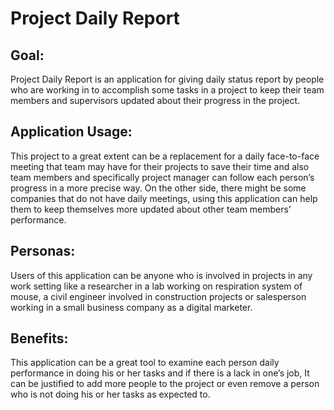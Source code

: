 # Project Daily Report

## Goal:
Project Daily Report is an application for giving daily status report by people who are working in to accomplish some tasks in a project to keep their team members and supervisors updated about their progress in the project. 

## Application Usage:
This project to a great extent can be a replacement for a daily face-to-face meeting that team may have for their projects to save their time and also team members and specifically project manager can follow each person’s progress in a more precise way. On the other side, there might be some companies that do not have daily meetings, using this application can help them to keep themselves more updated about other team members’ performance.

## Personas:
Users of this application can be anyone who is involved in projects in any work setting like a researcher in a lab working on respiration system of mouse, a civil engineer involved in construction projects or salesperson working in a small business company as a digital marketer. 

## Benefits:
This application can be a great tool to examine each person daily performance in doing his or her tasks and if there is a lack in one’s job, It can be justified to add more people to the project or even remove a person who is not doing his or her tasks as expected to.
